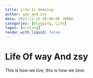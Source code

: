 ```yaml
---
title: Life Is Amazing
author: way and zsy
date: 2022-11-25 08:00:00 +0800
categories: [Blogging, Life]
tages: [writing]
render_with_liquid: false
---
```


# Life Of way And zsy

This is how we live, this is how we love.